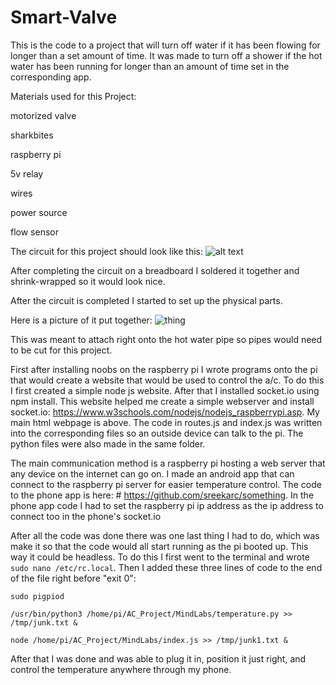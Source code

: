 # Smart-Valve

This is the code to a project that will turn off water if it has been flowing for longer than a set amount of time. It was made to turn off a shower if the hot water has been running for longer than an amount of time set in the corresponding app. 

Materials used for this Project:

motorized valve

sharkbites

raspberry pi

5v relay

wires

power source

flow sensor

The circuit for this project should look like this:
![alt text](https://cdn.instructables.com/FEL/FXOD/J7MFSVLB/FELFXODJ7MFSVLB.LARGE.jpg)

After completing the circuit on a breadboard I soldered it together and shrink-wrapped so it would look nice.

After the circuit is completed I started to set up the physical parts.

Here is a picture of it put together:
![thing](https://user-images.githubusercontent.com/15959693/62497302-8ded3580-b7a9-11e9-83d8-7b21d625c3b7.jpg)

This was meant to attach right onto the hot water pipe so pipes would need to be cut for this project.

First after installing noobs on the raspberry pi I wrote programs onto the pi that would create a website that would be used to control the a/c. To do this I first created a simple node js website. After that I installed socket.io using npm install. This website helped me create a simple webserver and install socket.io: https://www.w3schools.com/nodejs/nodejs_raspberrypi.asp. My main html webpage is above. The code in routes.js and index.js was written into the corresponding files so an outside device can talk to the pi. The python files were also made in the same folder.

The main communication method is a raspberry pi hosting a web server that any device on the internet can go on. I made an android app that can connect to the raspberry pi server for easier temperature control. The code to the phone app is here: # https://github.com/sreekarc/something. In the phone app code I had to set the raspberry pi ip address as the ip address to connect too in the phone's socket.io

After all the code was done there was one last thing I had to do, which was make it so that the code would all start running as the pi booted up. This way it could be headless. To do this I first went to the terminal and wrote `sudo nano /etc/rc.local`. Then I added these three lines of code to the end of the file right before "exit 0":

`sudo pigpiod`

`/usr/bin/python3 /home/pi/AC_Project/MindLabs/temperature.py >> /tmp/junk.txt &`

`node /home/pi/AC_Project/MindLabs/index.js >> /tmp/junk1.txt &`

After that I was done and was able to plug it in, position it just right, and control the temperature anywhere through my phone.
